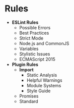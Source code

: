 # Rules

- **ESLint Rules**
  - Possible Errors
  - Best Practices
  - Strict Mode
  - Node.js and CommonJS
  - Variables
  - Stylistic Issues
  - ECMAScript 2015
- **Plugin Rules**
  - **Import**
    - Static Analysis
    - Helpful Warnings
    - Module Systems
    - Style Guide
  - Promises
  - Standard
